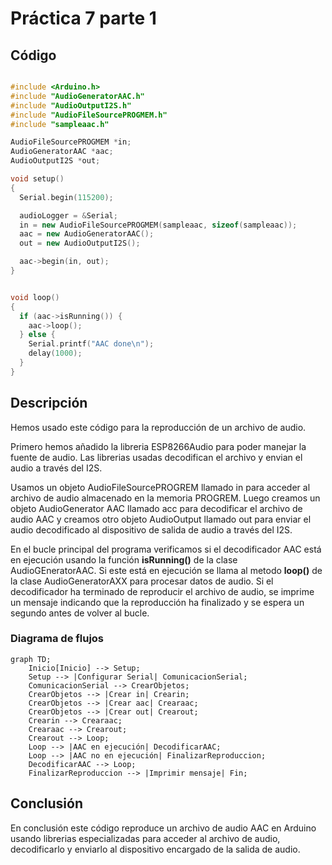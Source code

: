 # Práctica 7 parte 1

## Código

```c++

#include <Arduino.h>
#include "AudioGeneratorAAC.h"
#include "AudioOutputI2S.h"
#include "AudioFileSourcePROGMEM.h"
#include "sampleaac.h"

AudioFileSourcePROGMEM *in;
AudioGeneratorAAC *aac;
AudioOutputI2S *out;

void setup()
{
  Serial.begin(115200);

  audioLogger = &Serial;
  in = new AudioFileSourcePROGMEM(sampleaac, sizeof(sampleaac));
  aac = new AudioGeneratorAAC();
  out = new AudioOutputI2S();

  aac->begin(in, out);
}


void loop()
{
  if (aac->isRunning()) {
    aac->loop();
  } else {
    Serial.printf("AAC done\n");
    delay(1000);
  }
}

```
## Descripción

Hemos usado este código para la reproducción de un archivo de audio.

Primero hemos añadido la libreria ESP8266Audio para poder manejar la fuente de audio. Las librerias usadas decodifican el archivo y envian el audio a través del I2S.

Usamos un objeto AudioFileSourcePROGREM llamado in para acceder al archivo de audio almacenado en la memoria PROGREM. Luego creamos un objeto AudioGenerator AAC llamado acc para decodificar el archivo de audio AAC y creamos otro objeto AudioOutput llamado out para enviar el audio decodificado al dispositivo de salida de audio a través del I2S.

En el bucle principal del programa verificamos si el decodificador AAC está en ejecución usando la función **isRunning()** de la clase AudioGEneratorAAC. Si este está en ejecución se llama al metodo **loop()** de la clase AudioGeneratorAXX para procesar datos de audio. Si el decodificador ha terminado de reproducir el archivo de audio, se imprime un mensaje indicando que la reproducción ha finalizado y se espera un segundo antes de volver al bucle.

### Diagrama de flujos

```mermaid
graph TD;
    Inicio[Inicio] --> Setup;
    Setup --> |Configurar Serial| ComunicacionSerial;
    ComunicacionSerial --> CrearObjetos;
    CrearObjetos --> |Crear in| Crearin;
    CrearObjetos --> |Crear aac| Crearaac;
    CrearObjetos --> |Crear out| Crearout;
    Crearin --> Crearaac;
    Crearaac --> Crearout;
    Crearout --> Loop;
    Loop --> |AAC en ejecución| DecodificarAAC;
    Loop --> |AAC no en ejecución| FinalizarReproduccion;
    DecodificarAAC --> Loop;
    FinalizarReproduccion --> |Imprimir mensaje| Fin;
```

## Conclusión

En conclusión este código reproduce un archivo de audio AAC en Arduino usando librerias especializadas para acceder al archivo de audio, decodificarlo y enviarlo al dispositivo encargado de la salida de audio.
